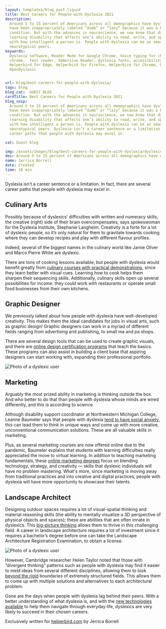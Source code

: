 ```yaml
---
layout: templates/blog_post.liquid
title: Best Careers for People with Dyslexia 2021
description:
  Around 5 to 15 percent of Americans across all demographics have dyslexia. For several years, they
  have been inappropriately labeled “dumb” or “lazy” because it was a heavily misunderstood
  condition. But with the advances in neuroscience, we now know that dyslexia is a cognitive
  learning disability that affects one’s ability to read, write, and spell—and it has nothing to do
  with how intelligent a person is. People with dyslexia can be as smart and as capable as their
  neurotypical peers.
keywords:
  Dyslexia software, Reader Mode for Google Chrome, Voice typing for chrome, Text to speech for
  chrome,  text reader, Immersive Reader, dyslexia fonts, accessibility software, dyslexia software,
  Helperbird for Edge, Helperbird for Firefox, Helperbird for Chrome, Opendyslexic for Chrome,
  OpenDyslexic


url: blog/best-careers-for-people-with-dyslexia/
tags: blog
blog_cat:  GUEST BLOG
cardTitle: Best Careers for People with Dyslexia 2021
blog_snip:
  Around 5 to 15 percent of Americans across all demographics have dyslexia. For several years, they
  have been inappropriately labeled “dumb” or “lazy” because it was a heavily misunderstood
  condition. But with the advances in neuroscience, we now know that dyslexia is a cognitive
  learning disability that affects one’s ability to read, write, and spell—and it has nothing to do
  with how intelligent a person is. People with dyslexia can be as smart and as capable as their
  neurotypical peers. Dyslexia isn’t a career sentence or a limitation. In fact, there are several
  career paths that people with dyslexia may excel in.

cat: Guest blog

img: /assets/images/blog/best-careers-for-people-with-dyslexia/dyslexic-girl.jpg
des: Around 5 to 15 percent of Americans across all demographics have dyslexia. For several years they have been inappropriately labeled “dumb” or “lazy” because it was a heavily misunderstood condition. But with the advances in neuroscience we now know that dyslexia is a cognitive learning disability that affects one’s ability to read write and spell—and it has nothing to do with how intelligent a person is. People with dyslexia can be as smart and as capable as their neurotypical peers. Dyslexia isn’t a career sentence or a limitation. In fact there are several career paths that people with dyslexia may excel in.
name: Jerrica Borrell
date: Created
time: 10 min
---
```


  

Dyslexia isn’t a career sentence or a limitation. In fact, there are several career paths that people with dyslexia may excel in.

## Culinary Arts

  

Possibly because of dyslexics’ difficulties with written and numeracy skills, the creative (right) side of their brain overcompensates, says spokeswoman for the Dyslexia Institute, Stephanie Langheim. Creativity is a forte for a lot of dyslexic people, so it’s only natural for them to gravitate towards cooking where they can develop recipes and play with different flavour profiles.

Indeed, several of the biggest names in the culinary world like Jamie Oliver and Marco Pierre White are dyslexic.

  There are tons of cooking lessons available, but people with dyslexia would benefit greatly from [culinary courses with practical demonstrations](https://www.finedininglovers.com/article/free-online-courses-for-chefs), since they learn better with visual cues. Learning how to cook helps them sharpen their sequencing skills. Additionally, culinary skills open up several possibilities for income: they could work with restaurants or operate small food businesses from their own kitchens.

  

## Graphic Designer

  

We previously talked about how people with dyslexia have well-developed creativity. This makes them the ideal candidates for jobs in visual arts, such as graphic design! Graphic designers can work in a myriad of different fields ranging from advertising and publishing, to small ma and pa shops.

 There are several design tools that can be used to create graphic visuals, and there are [online design certification programs](https://www.usnews.com/education/learn-graphic-design-guide) that teach the basics. These programs can also assist in building a client base that aspiring designers can start working with, expanding their professional portfolio.

 ![Photo of a dyslexic user](/assets/images/blog/best-careers-for-people-with-dyslexia/graphic-designer.jpg)

  

## Marketing

  

Arguably the most prized ability in marketing is thinking outside the box. And who better to do that than people with dyslexia whose minds are wired differently, and this is according to science.

Although disability support coordinator at Northwestern Michigan College, Leanne Baumeler says that people with dyslexia [tend to have social anxiety](https://www.traverseticker.com/news/deafness-adhd-physical-disabilities-ptsd-and-more-all-leannes-award-winning-work-at-nmc/), this can lead them to think in unique ways and come up with more creative, unconventional communication solutions. These are all valuable skills in marketing.

  

Plus, as several marketing courses are now offered online due to the pandemic, Baumeler explains that students with learning difficulties really appreciated the move to virtual learning. In addition to teaching marketing fundamentals, these [online marketing degrees](https://online.maryville.edu/online-bachelors-degrees/marketing/) focus on blending technology, strategy, and creativity — skills that dyslexic individuals will have no problem mastering. What's more, since marketing is moving away from traditional practices and into creative and digital practices, people with dyslexia will have more opportunity to showcase their talents.

  

## Landscape Architect

  

Designing outdoor spaces requires a lot of visual-spatial thinking and material reasoning skills (the ability to mentally visualize a 3D perspective of physical objects and spaces); these are abilities that are often innate in dyslexics. This [big-picture thinking](https://www.helperbird.com/blog/three-facts-about-dyslexia) allows them to thrive in this challenging field. A career in landscape architecture requires a lot of investment since it requires a bachelor’s degree before one can take the Landscape Architecture Registration Examination, to obtain a license.

![Photo of a dyslexic user](/assets/images/blog/best-careers-for-people-with-dyslexia/dyslexic-architect.jpg)

  

However, Cambridge researcher Helen Taylor noted that those with “divergent thinking” patterns such as people with dyslexia may find it easier to meld ideas from several different disciplines, allowing them to look [beyond the rigid](https://www.designweek.co.uk/issues/16-22-september-2019/designing-with-dyslexia-is-a-cognitive-plus/) boundaries of extremely structured fields. This allows them to come up with multiple solutions and alternatives to each architectural problem.

Gone are the days when people with dyslexia lag behind their peers. With a better understanding of what dyslexia is, and with the [new technologies available](https://www.helperbird.com/chrome) to help them navigate through everyday life, dyslexics are very likely to succeed in their chosen careers.

  

Exclusively written for [helperbird.com](https://www.helperbird.com) by Jerrica Borrell